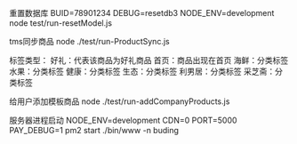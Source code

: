 重置数据库
BUID=78901234 DEBUG=resetdb3 NODE_ENV=development node test/run-resetModel.js

tms同步商品
node ./test/run-ProductSync.js

标签类型：
好礼：代表该商品为好礼商品
首页：商品出现在首页
海鲜：分类标签
水果：分类标签
健康：分类标签
生态：分类标签
利男居：分类标签
采芝斋：分类标签

给用户添加模板商品
node ./test/run-addCompanyProducts.js

服务器进程启动
NODE_ENV=development CDN=0 PORT=5000 PAY_DEBUG=1 pm2 start ./bin/www -n buding